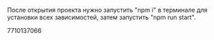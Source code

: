 
После открытия проекта нужно запустить "npm i" в терминале для установки всех зависимостей, затем запустить "npm run start".

7710137066